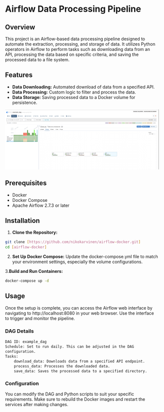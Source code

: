 # Airflow Data Processing Pipeline

## Overview

This project is an Airflow-based data processing pipeline designed to automate the extraction, processing, and storage of data. It utilizes Python operators in Airflow to perform tasks such as downloading data from an API, processing the data based on specific criteria, and saving the processed data to a file system.

## Features

- **Data Downloading:** Automated download of data from a specified API.
- **Data Processing:** Custom logic to filter and process the data.
- **Data Storage:** Saving processed data to a Docker volume for persistence.

![DAG Execution](/images/dag.jpg)

## Prerequisites

- Docker
- Docker Compose
- Apache Airflow 2.7.3 or later

## Installation

1. **Clone the Repository:**
```bash
git clone [https://github.com/nikokarvinen/airflow-docker.git]
cd [airflow-docker]
```

2. **Set Up Docker Compose:**
Update the docker-compose.yml file to match your environment settings, especially the volume configurations.

3.**Build and Run Containers:**
   ```bash
   docker-compose up -d
```

## Usage

Once the setup is complete, you can access the Airflow web interface by navigating to http://localhost:8080 in your web browser. Use the interface to trigger and monitor the pipeline.

### DAG Details

    DAG ID: example_dag
    Schedule: Set to run daily. This can be adjusted in the DAG configuration.
    Tasks:
        download_data: Downloads data from a specified API endpoint.
        process_data: Processes the downloaded data.
        save_data: Saves the processed data to a specified directory.

### Configuration

You can modify the DAG and Python scripts to suit your specific requirements. Make sure to rebuild the Docker images and restart the services after making changes.